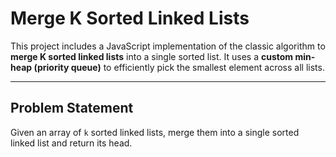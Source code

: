 # Merge K Sorted Linked Lists

This project includes a JavaScript implementation of the classic algorithm to **merge K sorted linked lists** into a single sorted list. It uses a **custom min-heap (priority queue)** to efficiently pick the smallest element across all lists.

---

##  Problem Statement

Given an array of `k` sorted linked lists, merge them into a single sorted linked list and return its head.


